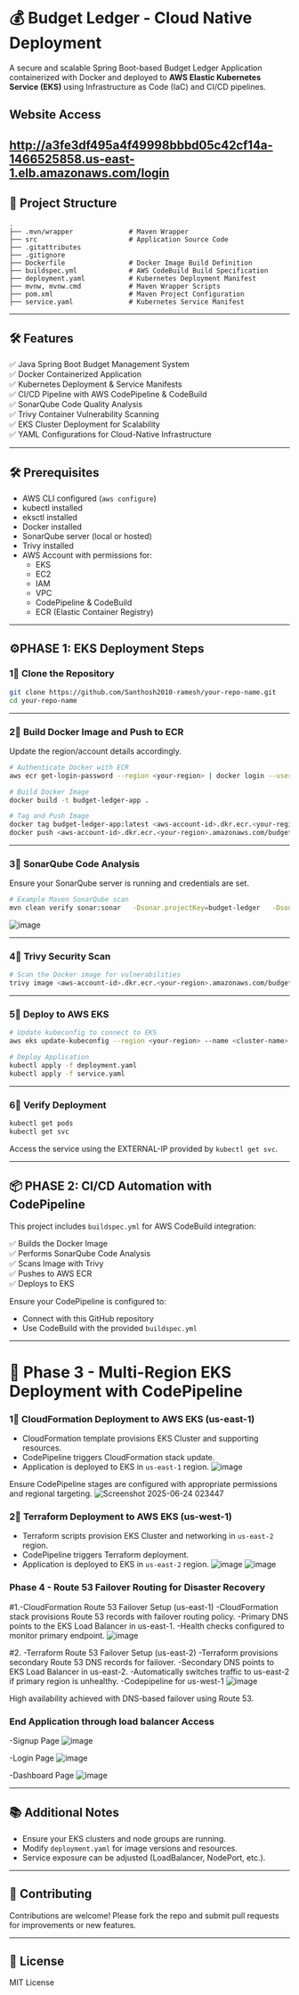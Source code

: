 # 💰 Budget Ledger - Cloud Native Deployment

A secure and scalable Spring Boot-based Budget Ledger Application containerized with Docker and deployed to **AWS Elastic Kubernetes Service (EKS)** using Infrastructure as Code (IaC) and CI/CD pipelines.
## Website Access
http://a3fe3df495a4f49998bbbd05c42cf14a-1466525858.us-east-1.elb.amazonaws.com/login
---

## 📁 Project Structure

```
.
├── .mvn/wrapper              # Maven Wrapper
├── src                       # Application Source Code
├── .gitattributes
├── .gitignore
├── Dockerfile                # Docker Image Build Definition
├── buildspec.yml             # AWS CodeBuild Build Specification
├── deployment.yaml           # Kubernetes Deployment Manifest
├── mvnw, mvnw.cmd            # Maven Wrapper Scripts
├── pom.xml                   # Maven Project Configuration
├── service.yaml              # Kubernetes Service Manifest
```

---

## 🛠️ Features

✅ Java Spring Boot Budget Management System  
✅ Docker Containerized Application  
✅ Kubernetes Deployment & Service Manifests  
✅ CI/CD Pipeline with AWS CodePipeline & CodeBuild  
✅ SonarQube Code Quality Analysis  
✅ Trivy Container Vulnerability Scanning  
✅ EKS Cluster Deployment for Scalability  
✅ YAML Configurations for Cloud-Native Infrastructure  

---

## 🛠️ Prerequisites

- AWS CLI configured (`aws configure`)
- kubectl installed
- eksctl installed
- Docker installed
- SonarQube server (local or hosted)
- Trivy installed
- AWS Account with permissions for:
  - EKS
  - EC2
  - IAM
  - VPC
  - CodePipeline & CodeBuild
  - ECR (Elastic Container Registry)

---

## ⚙️PHASE 1:  EKS Deployment Steps

### 1⃣ Clone the Repository

```bash
git clone https://github.com/Santhosh2010-ramesh/your-repo-name.git
cd your-repo-name
```

---

### 2⃣ Build Docker Image and Push to ECR

Update the region/account details accordingly.

```bash
# Authenticate Docker with ECR
aws ecr get-login-password --region <your-region> | docker login --username AWS --password-stdin <aws-account-id>.dkr.ecr.<your-region>.amazonaws.com

# Build Docker Image
docker build -t budget-ledger-app .

# Tag and Push Image
docker tag budget-ledger-app:latest <aws-account-id>.dkr.ecr.<your-region>.amazonaws.com/budget-ledger-app:latest
docker push <aws-account-id>.dkr.ecr.<your-region>.amazonaws.com/budget-ledger-app:latest
```

---

### 3⃣ SonarQube Code Analysis

Ensure your SonarQube server is running and credentials are set.

```bash
# Example Maven SonarQube scan
mvn clean verify sonar:sonar   -Dsonar.projectKey=budget-ledger   -Dsonar.host.url=http://<sonarqube-url>   -Dsonar.login=<sonarqube-token>
```
![image](https://github.com/user-attachments/assets/5acf625a-780a-443b-8321-9b0b1969344c)

---

### 4⃣ Trivy Security Scan

```bash
# Scan the Docker image for vulnerabilities
trivy image <aws-account-id>.dkr.ecr.<your-region>.amazonaws.com/budget-ledger-app:latest
```

---

### 5⃣ Deploy to AWS EKS

```bash
# Update kubeconfig to connect to EKS
aws eks update-kubeconfig --region <your-region> --name <cluster-name>

# Deploy Application
kubectl apply -f deployment.yaml
kubectl apply -f service.yaml
```

---

### 6⃣ Verify Deployment

```bash
kubectl get pods
kubectl get svc
```

Access the service using the EXTERNAL-IP provided by `kubectl get svc`.

---

## 📦 PHASE 2: CI/CD Automation with CodePipeline

This project includes `buildspec.yml` for AWS CodeBuild integration:

✅ Builds the Docker Image  
✅ Performs SonarQube Code Analysis  
✅ Scans Image with Trivy  
✅ Pushes to AWS ECR  
✅ Deploys to EKS  

Ensure your CodePipeline is configured to:

- Connect with this GitHub repository  
- Use CodeBuild with the provided `buildspec.yml`  

---

# 🔄 Phase 3 - Multi-Region EKS Deployment with CodePipeline

### 1⃣ CloudFormation Deployment to AWS EKS (us-east-1)

- CloudFormation template provisions EKS Cluster and supporting resources.
- CodePipeline triggers CloudFormation stack update.
- Application is deployed to EKS in `us-east-1` region.
![image](https://github.com/user-attachments/assets/cc4a67cb-f1d2-4777-8e29-02be34491958)

Ensure CodePipeline stages are configured with appropriate permissions and regional targeting.
![Screenshot 2025-06-24 023447](https://github.com/user-attachments/assets/5c3c8d20-f32c-43d0-bab7-73afbd9f3129)

### 2⃣ Terraform Deployment to AWS EKS (us-west-1)

- Terraform scripts provision EKS Cluster and networking in `us-east-2` region.
- CodePipeline triggers Terraform deployment.
- Application is deployed to EKS in `us-east-2` region.
![image](https://github.com/user-attachments/assets/72cb5bda-6acb-416f-85a0-ad1668d30324)
![image](https://github.com/user-attachments/assets/52accade-1f14-4811-b3fb-183e60fc82cb)

### Phase 4 - Route 53 Failover Routing for Disaster Recovery
#1.-CloudFormation Route 53 Failover Setup (us-east-1)
-CloudFormation stack provisions Route 53 records with failover routing policy.
-Primary DNS points to the EKS Load Balancer in us-east-1.
-Health checks configured to monitor primary endpoint.
![image](https://github.com/user-attachments/assets/fe090475-13d0-4dd2-905a-a8f56d52bc0e)



#2. -Terraform Route 53 Failover Setup (us-east-2)
-Terraform provisions secondary Route 53 DNS records for failover.
-Secondary DNS points to EKS Load Balancer in us-east-2.
-Automatically switches traffic to us-east-2 if primary region is unhealthy.
-Codepipeline for us-west-1
![image](https://github.com/user-attachments/assets/8c40d1f1-e69b-453b-8f30-9a9b6f07f804)




High availability achieved with DNS-based failover using Route 53.


### End Application through load balancer Access
-Signup Page
![image](https://github.com/user-attachments/assets/a8cdd196-35c8-46cd-9f6b-e2b96b18acad)

-Login Page
![image](https://github.com/user-attachments/assets/042b146e-3b4d-4e6f-ae89-4bb10fa07192)

-Dashboard Page
![image](https://github.com/user-attachments/assets/2dc24ea0-4c09-47b9-852d-2ead354ceb81)


---

## 📚 Additional Notes

- Ensure your EKS clusters and node groups are running.
- Modify `deployment.yaml` for image versions and resources.
- Service exposure can be adjusted (LoadBalancer, NodePort, etc.).

---

## 🤝 Contributing

Contributions are welcome! Please fork the repo and submit pull requests for improvements or new features.

---

## 📄 License

MIT License
